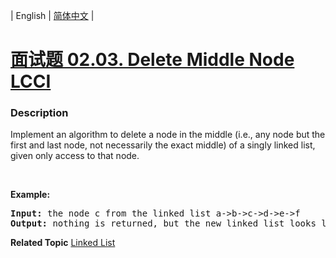 | English | [简体中文](README.md) |

# [面试题 02.03. Delete Middle Node LCCI](https://leetcode.cn/problems/delete-middle-node-lcci)
 ### Description
<p>Implement an algorithm to delete a node in the middle (i.e., any node but the first and last node, not necessarily the exact middle) of a singly linked list, given only access to that node.</p>

<p>&nbsp;</p>

<p><strong>Example: </strong></p>

<pre>
<strong>Input: </strong>the node c from the linked list a-&gt;b-&gt;c-&gt;d-&gt;e-&gt;f
<strong>Output: </strong>nothing is returned, but the new linked list looks like a-&gt;b-&gt;d-&gt;e-&gt;f
</pre>

**Related Topic**  [Linked List](https://leetcode.cn/tag/linked-list) 